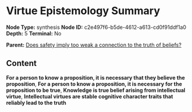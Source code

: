 # Virtue Epistemology Summary

**Node Type:** synthesis
**Node ID:** c2e497f6-b5de-4612-a613-cd0f91ddf1a0
**Depth:** 5
**Terminal:** No

**Parent:** [Does safety imply too weak a connection to the truth of beliefs?](does-safety-imply-too-weak-a-connection-to-the-truth-of-beliefs-antithesis-5ec3cd9e-3f0e-4bba-a7ac-e2f01739785a.md)

## Content

**For a person to know a proposition, it is necessary that they believe the proposition**, **For a person to know a proposition, it is necessary for the proposition to be true**, **Knowledge is true belief arising from intellectual virtue**, **Intellectual virtues are stable cognitive character traits that reliably lead to the truth**
